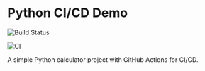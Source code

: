 # Python CI/CD Demo
![Build Status](http://51.21.244.16:8080/buildStatus/icon?job=python-ci)

![CI](https://github.com/ViorelH/python-ci-cd-demo/actions/workflows/ci.yml/badge.svg)

A simple Python calculator project with GitHub Actions for CI/CD.
